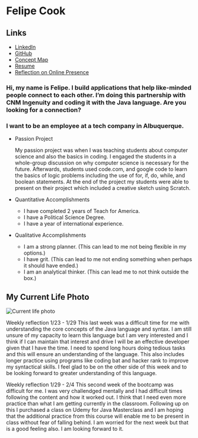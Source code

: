 # Felipe Cook

## Links

* [LinkedIn](https://www.linkedin.com/in/felipecook)
* [GitHub](https://github.com/felipecook)
* [Concept Map](https://drive.google.com/file/d/1rnYEn78_48Mc778NXQaWQRdb76LC2VMl/view?usp=sharing)
* [Resume](https://drive.google.com/file/d/172c0npKb39SxC56BlvyXN8boAkWnqSA_/view?usp=sharing)
* [Reflection on Online Presence](https://docs.google.com/spreadsheets/d/1MxOi_9i0rDYqrHAmYebKMJxI4M9L0IpUdY8frcRorpY/edit?usp=sharing)

### Hi, my name is Felipe. I build applications that help like-minded people connect to each other. I’m doing this partnership with CNM Ingenuity and coding it with the Java language. Are you looking for a connection?

### I want to be an employee at a tech company in Albuquerque.



* Passion Project

    My passion project was when I was teaching students about computer science and also the basics in coding. I engaged the students in a whole-group discussion on why computer science is necessary for the future. Afterwards, students used code.com, and google code to learn the basics of logic problems including the use of  for, if, do, while, and boolean statements. At the end of the project my students were able to present on their project which included a creative sketch using Scratch. 

* Quantitative Accomplishments

    + I have completed 2 years of Teach for America.
    + I have a Political Science Degree.
    + I have a year of international experience. 

* Qualitative Accomplishments

	+ I am a strong planner. (This can lead to me not being flexible in my options.)
	+ I have grit. (This can lead to me not ending something when perhaps it should have ended.)
	+ I am an analytical thinker. (This can lead me to not think outside the box.)
	
## My Current Life Photo	

![Current life photo](https://user-images.githubusercontent.com/44206402/52171596-b58d1380-271c-11e9-8c1e-ce5acd2d0aae.jpg)

Weekly reflection 1/23 - 1/29
This last week was a difficult time for me with understanding the core concepts of the Java language and syntax. I am still unsure of my capacity to learn this language but I am very interested and I think if I can maintain that interest and drive I will be an effective developer given that I have the time. I need to spend long hours doing tedious tasks and this will ensure an understanding of the language. This also includes longer practice using programs like coding bat and hacker rank to improve my syntactical skills. I feel glad to be on the other side of this week and to be looking forward to greater understanding of this language.

Weekly reflection 1/29 - 2/4
This second week of the bootcamp was difficult for me. I was very challendged mentally and I had difficult times following the content and how it worked out. I think that I need even more practice than what I am getting currently in the classroom. Following up on this I purchased a class on Udemy for Java Masterclass and I am hoping that the additional practice from this course will enable me to be present in class without fear of falling behind. I am worried for the next week but that is a good feeling also. I am looking forward to it. 
